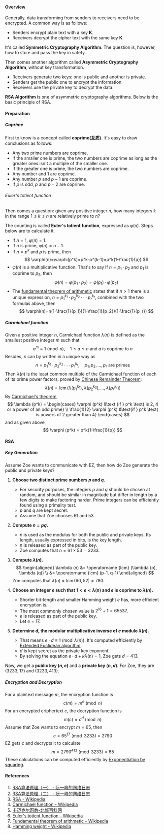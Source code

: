 #### Overview

Generally, data transforming from senders to receivers need to be encrypted. A common way is as follows:

- Senders encrypt plain text with a key **K**.
- Receivers decrypt the cipher text with the same key **K**.

It's called **Symmetric Cryptography Algorithm**. The question is, however, how to store and pass the key in safety.

Then comes another algorithm called **Asymmetric Cryptography Algorithm**, without key transformation.

- Receivers generate two keys: one is public and another is private.
- Senders get the public one to encrypt the information.
- Receivers use the private key to decrypt the data.

**RSA Algorithm** is one of asymmetric cryptography algorithms. Below is the basic principle of RSA.

#### Preparation

##### Coprime

First to know is a concept called **coprime(互质)**. It's easy to draw conclusions as follows:

- Any two prime numbers are coprime.
- If the smaller one is prime, the two numbers are coprime as long as the greater ones isn't a multiple of the smaller one.
- If the greater one is prime, the two numbers are coprime.
- Any number and 1 are coprime.
- Any number $p$ and $p-1$ are coprime.
- If $p$ is odd, $p$ and $p-2$ are coprime.

###### Euler's totient function

Then comes a question: given any positive integer $n$, how many integers $k$ in the range $1\le{k}\le{n}$ are relatively prime to $n$?

The counting is called **Euler's totient function**, expressed as $\varphi(n)$. Steps below are to calculate it.

- If $n=1$, $\varphi(n)=1$.
- If $n$ is prime, $\varphi(n)=n-1$.
- If $n=p^k$ and $p$ is prime, then
$$
\varphi(n)=\varphi(p^k)=p^k-p^{k-1}=p^k(1-\frac{1}{p})
$$
- $\varphi(n)$ is a multiplicative function. That's to say If $n=p_1·p_2$ and $p_1$ is coprime to $p_2$, then
$$
\varphi(n)=\varphi(p_1·p_2)=\varphi(p_1)·\varphi(p_2)
$$
- The [fundamental theorem of arithmetic](https://en.wikipedia.org/wiki/Fundamental_theorem_of_arithmetic) states that if $n>1$ there is a unique expression, $n=p_1^{k_1}·p_2^{k_2}···p_r^{k_r}$, combined with the two formulas above, then
$$
\varphi(n)=n(1-\frac{1}{p_1})(1-\frac{1}{p_2})(1-\frac{1}{p_r})
$$

##### Carmichael function

Given a positive integer $n$, Carmichael function $\lambda(n)$ is defined as the smallest positive integer $m$ such that
$$
a^m\equiv1\pmod{n}, \quad1\le{a}\le{n}\text{ and }a\text{ is coprime to }n
$$
 Besides, $n$ can by written in a unique way as
$$
n=p_1^{k_1}·p_2^{k_2}···p_r^{k_r},\quad p_1, p_2, \ldots, p_r\text{ are primes}
$$
Then $\lambda (n)$ is the least common multiple of the Carmichael function of each of its prime power factors, proved by [Chinese Remainder Theorem](https://en.wikipedia.org/wiki/Chinese_remainder_theorem):
$$
\lambda (n)=\operatorname {lcm} (\lambda (p_1^{k_1}), \lambda (p_2^{k_2}), \ldots, \lambda (p_r^{k_r}))
$$
By [Carmichael's theorem](https://en.wikipedia.org/wiki/Carmichael%27s_theorem),
$$
\lambda (p^k) = 
    \begin{cases}
        \varphi (p^k) &\text {if } p^k \text{ is 2, 4 or a power of an odd prime} \\
        \frac{1}{2} \varphi (p^k) &\text{if } p^k \text{ is powers of 2 greater than 4}
    \end{cases}
$$
and as given above,
$$
\varphi (p^k) = p^k(1-\frac{1}{p})
$$

#### RSA

##### Key Generation

Assume Zoe wants to communicate with EZ, then how do Zoe generate the public and private keys?

1. **Choose two distinct prime numbers $p$ and $q$.**
    
    - For security purposes, the integers $p$ and $q$ should be chosen at random, and should be similar in magnitude but differ in length by a few digits to make factoring harder. Prime integers can be efficiently found using a primality test.
    - $p$ and $q$ are kept secret.
    - Assume that Zoe chooses 61 and 53.
1. **Compute $n = pq$.**
   
   - $n$ is used as the modulus for both the public and private keys. Its length, usually expressed in bits, is the key length.
   - $n$ is released as part of the public key.
   - Zoe computes that $n=61 \times 53=3233$.
1. **Compute $\lambda(n)$.**
    $$
    \begin{aligned}
    \lambda (n) &= \operatorname {lcm} (\lambda (p), \lambda (q)) \\
    &= \operatorname {lcm} (p-1, q-1)
    \end{aligned}
    $$
    Zoe computes that $\lambda (n)=\operatorname{lcm}(60, 52)=780$.
1. **Choose an integer $e$ such that $1<e<\lambda (n)$ and $e$ is coprime to $\lambda (n)$.**
    
    - Shorter bit-length and smaller Hamming weight $e$ has, more efficient encryption is.
    - The most commonly chosen value is $2^{16}+1=65537$.
    - $e$ is released as part of the public key.
    - Let $e = 17$.
1. **Determine $d$, the modular multiplicative inverse of $e$ modulo $\lambda (n)$.**
    
    - That means $e·d \equiv1\pmod{\lambda (n)}$. It's computed efficiently by [Extended Euclidean algorithm](https://en.wikipedia.org/wiki/Extended_Euclidean_algorithm).
    - $d$ is kept secret as the private key exponent.
    - By solving the equation $e·d+k\lambda(n)=1$, Zoe gets $d=413$.

Now, we get a **public key $(n, e)$** and a **private key $(n, d)$**. For Zoe, they are $(3233, 17)$ and $(3233, 413)$.

##### Encryption and Decryption

For a plaintext message $m$, the encryption function is
$$
c(m) = m^e \pmod{n}
$$
For an encrypted criphertext $c$, the decryption function is
$$
m(c) = c^d \pmod{n}
$$
Assume that Zoe wants to encrypt $m = 65$, then
$$
c=65^{17}\pmod{3233}=2790
$$
EZ gets *c* and decrypts it to calculate
$$
m=2790^{413}\pmod{3233}=65
$$
These calculations can be computed efficiently by [Exponentiation by squaring](https://en.wikipedia.org/wiki/Exponentiation_by_squaring).

#### References

1. [RSA算法原理（一） - 阮一峰的网络日志](http://www.ruanyifeng.com/blog/2013/06/rsa_algorithm_part_one.html)
2. [RSA算法原理（二） - 阮一峰的网络日志](http://www.ruanyifeng.com/blog/2013/06/rsa_algorithm_part_two.html)
3. [RSA - Wikipedia](https://en.wikipedia.org/wiki/RSA)
4. [Carmichael function - Wikipedia](https://en.wikipedia.org/wiki/Carmichael_function)
5. [卡迈克尔函数-北城百科网](https://www.beichengjiu.com/mathematics/169920.html)
3. [Euler's totient function - Wikipedia](https://en.wikipedia.org/wiki/Euler%27s_totient_function)
4. [Fundamental theorem of arithmetic - Wikipedia](https://en.wikipedia.org/wiki/Fundamental_theorem_of_arithmetic)
5. [Hamming weight - Wikipedia](https://en.wikipedia.org/wiki/Hamming_weight)